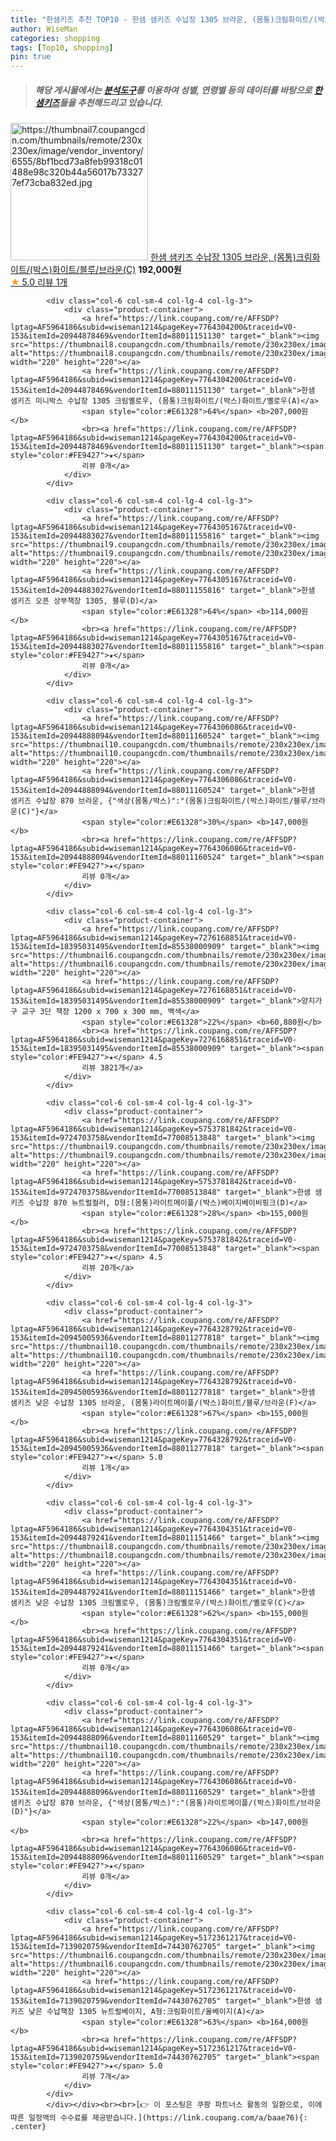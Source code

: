 ```yaml
---
title: "한샘키즈 추천 TOP10 - 한샘 샘키즈 수납장 1305 브라운, (몸통)크림화이트/(박스)화이트/블루/브라운(C)"
author: WiseMan
categories: shopping
tags: [Top10, shopping]
pin: true
---
```


> ##### 해당 게시물에서는 [**분석도구**](https://itemscout.io/)를 이용하여 **성별**, **연령별** 등의 데이터를 바탕으로 [**한샘키즈**](https://link.coupang.com/a/baae76)들을 추천해드리고 있습니다.
<div class="container"><div class="row">
            <div class="col-6 col-sm-4 col-lg-4 col-lg-3">
                <div class="product-container">
                    <a href="https://link.coupang.com/re/AFFSDP?lptag=AF5964186&subid=wiseman1214&pageKey=7764305998&traceid=V0-153&itemId=20944887726&vendorItemId=88011160035" target="_blank"><img src="https://thumbnail7.coupangcdn.com/thumbnails/remote/230x230ex/image/vendor_inventory/6555/8bf1bcd73a8feb99318c01488e98c320b44a56017b733277ef73cba832ed.jpg" alt="https://thumbnail7.coupangcdn.com/thumbnails/remote/230x230ex/image/vendor_inventory/6555/8bf1bcd73a8feb99318c01488e98c320b44a56017b733277ef73cba832ed.jpg" width="220" height="220"></a>
                    <a href="https://link.coupang.com/re/AFFSDP?lptag=AF5964186&subid=wiseman1214&pageKey=7764305998&traceid=V0-153&itemId=20944887726&vendorItemId=88011160035" target="_blank">한샘 샘키즈 수납장 1305 브라운, (몸통)크림화이트/(박스)화이트/블루/브라운(C)</a>
                    <span style="color:#E61328"></span> <b>192,000원</b>
                    <br><a href="https://link.coupang.com/re/AFFSDP?lptag=AF5964186&subid=wiseman1214&pageKey=7764305998&traceid=V0-153&itemId=20944887726&vendorItemId=88011160035" target="_blank"><span style="color:#FE9427">★</span> 5.0
                    리뷰 1개</a>
                </div>
            </div>
            
            <div class="col-6 col-sm-4 col-lg-4 col-lg-3">
                <div class="product-container">
                    <a href="https://link.coupang.com/re/AFFSDP?lptag=AF5964186&subid=wiseman1214&pageKey=7764304200&traceid=V0-153&itemId=20944878469&vendorItemId=88011151130" target="_blank"><img src="https://thumbnail8.coupangcdn.com/thumbnails/remote/230x230ex/image/vendor_inventory/c895/276a44c8b914678f84e31bf2fdd9366e994e172c96fadc2e967d1c3ced3e.jpg" alt="https://thumbnail8.coupangcdn.com/thumbnails/remote/230x230ex/image/vendor_inventory/c895/276a44c8b914678f84e31bf2fdd9366e994e172c96fadc2e967d1c3ced3e.jpg" width="220" height="220"></a>
                    <a href="https://link.coupang.com/re/AFFSDP?lptag=AF5964186&subid=wiseman1214&pageKey=7764304200&traceid=V0-153&itemId=20944878469&vendorItemId=88011151130" target="_blank">한샘 샘키즈 미니박스 수납장 1305 크림옐로우, (몸통)크림화이트/(박스)화이트/옐로우(A)</a>
                    <span style="color:#E61328">64%</span> <b>207,000원</b>
                    <br><a href="https://link.coupang.com/re/AFFSDP?lptag=AF5964186&subid=wiseman1214&pageKey=7764304200&traceid=V0-153&itemId=20944878469&vendorItemId=88011151130" target="_blank"><span style="color:#FE9427">★</span> 
                    리뷰 0개</a>
                </div>
            </div>
            
            <div class="col-6 col-sm-4 col-lg-4 col-lg-3">
                <div class="product-container">
                    <a href="https://link.coupang.com/re/AFFSDP?lptag=AF5964186&subid=wiseman1214&pageKey=7764305167&traceid=V0-153&itemId=20944883027&vendorItemId=88011155816" target="_blank"><img src="https://thumbnail9.coupangcdn.com/thumbnails/remote/230x230ex/image/vendor_inventory/1de3/a9b8ae168fedbcd9a250605f11b9e59213d4f0eb7fac294c9a62de90fdb6.jpg" alt="https://thumbnail9.coupangcdn.com/thumbnails/remote/230x230ex/image/vendor_inventory/1de3/a9b8ae168fedbcd9a250605f11b9e59213d4f0eb7fac294c9a62de90fdb6.jpg" width="220" height="220"></a>
                    <a href="https://link.coupang.com/re/AFFSDP?lptag=AF5964186&subid=wiseman1214&pageKey=7764305167&traceid=V0-153&itemId=20944883027&vendorItemId=88011155816" target="_blank">한샘 샘키즈 오픈 상부책장 1305, 블루(D)</a>
                    <span style="color:#E61328">64%</span> <b>114,000원</b>
                    <br><a href="https://link.coupang.com/re/AFFSDP?lptag=AF5964186&subid=wiseman1214&pageKey=7764305167&traceid=V0-153&itemId=20944883027&vendorItemId=88011155816" target="_blank"><span style="color:#FE9427">★</span> 
                    리뷰 0개</a>
                </div>
            </div>
            
            <div class="col-6 col-sm-4 col-lg-4 col-lg-3">
                <div class="product-container">
                    <a href="https://link.coupang.com/re/AFFSDP?lptag=AF5964186&subid=wiseman1214&pageKey=7764306086&traceid=V0-153&itemId=20944888094&vendorItemId=88011160524" target="_blank"><img src="https://thumbnail10.coupangcdn.com/thumbnails/remote/230x230ex/image/vendor_inventory/f22f/0688b839cd33b78b5e947959b37471bfa3e556b4679760e880bd92b01ab0.jpg" alt="https://thumbnail10.coupangcdn.com/thumbnails/remote/230x230ex/image/vendor_inventory/f22f/0688b839cd33b78b5e947959b37471bfa3e556b4679760e880bd92b01ab0.jpg" width="220" height="220"></a>
                    <a href="https://link.coupang.com/re/AFFSDP?lptag=AF5964186&subid=wiseman1214&pageKey=7764306086&traceid=V0-153&itemId=20944888094&vendorItemId=88011160524" target="_blank">한샘 샘키즈 수납장 870 브라운, {"색상(몸통/박스)":"(몸통)크림화이트/(박스)화이트/블루/브라운(C)"}</a>
                    <span style="color:#E61328">30%</span> <b>147,000원</b>
                    <br><a href="https://link.coupang.com/re/AFFSDP?lptag=AF5964186&subid=wiseman1214&pageKey=7764306086&traceid=V0-153&itemId=20944888094&vendorItemId=88011160524" target="_blank"><span style="color:#FE9427">★</span> 
                    리뷰 0개</a>
                </div>
            </div>
            
            <div class="col-6 col-sm-4 col-lg-4 col-lg-3">
                <div class="product-container">
                    <a href="https://link.coupang.com/re/AFFSDP?lptag=AF5964186&subid=wiseman1214&pageKey=7276168851&traceid=V0-153&itemId=18395031495&vendorItemId=85538000909" target="_blank"><img src="https://thumbnail6.coupangcdn.com/thumbnails/remote/230x230ex/image/rs_quotation_api/uea95gy1/cb17880584a34c0d89faa58c3d2e9982.jpg" alt="https://thumbnail6.coupangcdn.com/thumbnails/remote/230x230ex/image/rs_quotation_api/uea95gy1/cb17880584a34c0d89faa58c3d2e9982.jpg" width="220" height="220"></a>
                    <a href="https://link.coupang.com/re/AFFSDP?lptag=AF5964186&subid=wiseman1214&pageKey=7276168851&traceid=V0-153&itemId=18395031495&vendorItemId=85538000909" target="_blank">양지가구 교구 3단 책장 1200 x 700 x 300 mm, 백색</a>
                    <span style="color:#E61328">22%</span> <b>60,880원</b>
                    <br><a href="https://link.coupang.com/re/AFFSDP?lptag=AF5964186&subid=wiseman1214&pageKey=7276168851&traceid=V0-153&itemId=18395031495&vendorItemId=85538000909" target="_blank"><span style="color:#FE9427">★</span> 4.5
                    리뷰 3821개</a>
                </div>
            </div>
            
            <div class="col-6 col-sm-4 col-lg-4 col-lg-3">
                <div class="product-container">
                    <a href="https://link.coupang.com/re/AFFSDP?lptag=AF5964186&subid=wiseman1214&pageKey=5753781842&traceid=V0-153&itemId=9724703758&vendorItemId=77008513848" target="_blank"><img src="https://thumbnail9.coupangcdn.com/thumbnails/remote/230x230ex/image/vendor_inventory/51f9/867488d094ba2173f3b503ebebe98a68b039bf147a6f33843f7d2fae1c38.jpg" alt="https://thumbnail9.coupangcdn.com/thumbnails/remote/230x230ex/image/vendor_inventory/51f9/867488d094ba2173f3b503ebebe98a68b039bf147a6f33843f7d2fae1c38.jpg" width="220" height="220"></a>
                    <a href="https://link.coupang.com/re/AFFSDP?lptag=AF5964186&subid=wiseman1214&pageKey=5753781842&traceid=V0-153&itemId=9724703758&vendorItemId=77008513848" target="_blank">한샘 샘키즈 수납장 870 뉴트럴컬러, D형:(몸통)라이트메이플/(박스)베이지베이비핑크(D)</a>
                    <span style="color:#E61328">28%</span> <b>155,000원</b>
                    <br><a href="https://link.coupang.com/re/AFFSDP?lptag=AF5964186&subid=wiseman1214&pageKey=5753781842&traceid=V0-153&itemId=9724703758&vendorItemId=77008513848" target="_blank"><span style="color:#FE9427">★</span> 4.5
                    리뷰 20개</a>
                </div>
            </div>
            
            <div class="col-6 col-sm-4 col-lg-4 col-lg-3">
                <div class="product-container">
                    <a href="https://link.coupang.com/re/AFFSDP?lptag=AF5964186&subid=wiseman1214&pageKey=7764328792&traceid=V0-153&itemId=20945005936&vendorItemId=88011277818" target="_blank"><img src="https://thumbnail10.coupangcdn.com/thumbnails/remote/230x230ex/image/vendor_inventory/7021/d5e286047a7ff76e40b00d112467dfb6aff0d15171b2641c3756183b32d5.jpg" alt="https://thumbnail10.coupangcdn.com/thumbnails/remote/230x230ex/image/vendor_inventory/7021/d5e286047a7ff76e40b00d112467dfb6aff0d15171b2641c3756183b32d5.jpg" width="220" height="220"></a>
                    <a href="https://link.coupang.com/re/AFFSDP?lptag=AF5964186&subid=wiseman1214&pageKey=7764328792&traceid=V0-153&itemId=20945005936&vendorItemId=88011277818" target="_blank">한샘 샘키즈 낮은 수납장 1305 브라운, (몸통)라이트메이플/(박스)화이트/블루/브라운(F)</a>
                    <span style="color:#E61328">67%</span> <b>155,000원</b>
                    <br><a href="https://link.coupang.com/re/AFFSDP?lptag=AF5964186&subid=wiseman1214&pageKey=7764328792&traceid=V0-153&itemId=20945005936&vendorItemId=88011277818" target="_blank"><span style="color:#FE9427">★</span> 5.0
                    리뷰 1개</a>
                </div>
            </div>
            
            <div class="col-6 col-sm-4 col-lg-4 col-lg-3">
                <div class="product-container">
                    <a href="https://link.coupang.com/re/AFFSDP?lptag=AF5964186&subid=wiseman1214&pageKey=7764304351&traceid=V0-153&itemId=20944879241&vendorItemId=88011151466" target="_blank"><img src="https://thumbnail8.coupangcdn.com/thumbnails/remote/230x230ex/image/vendor_inventory/52ff/1c1a119c21988264c0e4fb90c665306ff0a03b46a8bb94317f95d298fdc5.jpg" alt="https://thumbnail8.coupangcdn.com/thumbnails/remote/230x230ex/image/vendor_inventory/52ff/1c1a119c21988264c0e4fb90c665306ff0a03b46a8bb94317f95d298fdc5.jpg" width="220" height="220"></a>
                    <a href="https://link.coupang.com/re/AFFSDP?lptag=AF5964186&subid=wiseman1214&pageKey=7764304351&traceid=V0-153&itemId=20944879241&vendorItemId=88011151466" target="_blank">한샘 샘키즈 낮은 수납장 1305 크림옐로우, (몸통)크림옐로우/(박스)화이트/옐로우(C)</a>
                    <span style="color:#E61328">62%</span> <b>155,000원</b>
                    <br><a href="https://link.coupang.com/re/AFFSDP?lptag=AF5964186&subid=wiseman1214&pageKey=7764304351&traceid=V0-153&itemId=20944879241&vendorItemId=88011151466" target="_blank"><span style="color:#FE9427">★</span> 
                    리뷰 0개</a>
                </div>
            </div>
            
            <div class="col-6 col-sm-4 col-lg-4 col-lg-3">
                <div class="product-container">
                    <a href="https://link.coupang.com/re/AFFSDP?lptag=AF5964186&subid=wiseman1214&pageKey=7764306086&traceid=V0-153&itemId=20944888096&vendorItemId=88011160529" target="_blank"><img src="https://thumbnail10.coupangcdn.com/thumbnails/remote/230x230ex/image/vendor_inventory/f22f/0688b839cd33b78b5e947959b37471bfa3e556b4679760e880bd92b01ab0.jpg" alt="https://thumbnail10.coupangcdn.com/thumbnails/remote/230x230ex/image/vendor_inventory/f22f/0688b839cd33b78b5e947959b37471bfa3e556b4679760e880bd92b01ab0.jpg" width="220" height="220"></a>
                    <a href="https://link.coupang.com/re/AFFSDP?lptag=AF5964186&subid=wiseman1214&pageKey=7764306086&traceid=V0-153&itemId=20944888096&vendorItemId=88011160529" target="_blank">한샘 샘키즈 수납장 870 브라운, {"색상(몸통/박스)":"(몸통)라이트메이플/(박스)화이트/브라운(D)"}</a>
                    <span style="color:#E61328">22%</span> <b>147,000원</b>
                    <br><a href="https://link.coupang.com/re/AFFSDP?lptag=AF5964186&subid=wiseman1214&pageKey=7764306086&traceid=V0-153&itemId=20944888096&vendorItemId=88011160529" target="_blank"><span style="color:#FE9427">★</span> 
                    리뷰 0개</a>
                </div>
            </div>
            
            <div class="col-6 col-sm-4 col-lg-4 col-lg-3">
                <div class="product-container">
                    <a href="https://link.coupang.com/re/AFFSDP?lptag=AF5964186&subid=wiseman1214&pageKey=5172361217&traceid=V0-153&itemId=7139020759&vendorItemId=74430762705" target="_blank"><img src="https://thumbnail6.coupangcdn.com/thumbnails/remote/230x230ex/image/vendor_inventory/cbc0/7c2050a85260e6a8994109e239a604abec07a56e8caea69339fd7c2d7990.jpg" alt="https://thumbnail6.coupangcdn.com/thumbnails/remote/230x230ex/image/vendor_inventory/cbc0/7c2050a85260e6a8994109e239a604abec07a56e8caea69339fd7c2d7990.jpg" width="220" height="220"></a>
                    <a href="https://link.coupang.com/re/AFFSDP?lptag=AF5964186&subid=wiseman1214&pageKey=5172361217&traceid=V0-153&itemId=7139020759&vendorItemId=74430762705" target="_blank">한샘 샘키즈 낮은 수납책장 1305 뉴트럴베이지, A형:크림화이트/올베이지(A)</a>
                    <span style="color:#E61328">63%</span> <b>164,000원</b>
                    <br><a href="https://link.coupang.com/re/AFFSDP?lptag=AF5964186&subid=wiseman1214&pageKey=5172361217&traceid=V0-153&itemId=7139020759&vendorItemId=74430762705" target="_blank"><span style="color:#FE9427">★</span> 5.0
                    리뷰 7개</a>
                </div>
            </div>
            </div></div><br><br>[👉 이 포스팅은 쿠팡 파트너스 활동의 일환으로, 이에 따른 일정액의 수수료를 제공받습니다.](https://link.coupang.com/a/baae76){: .center}